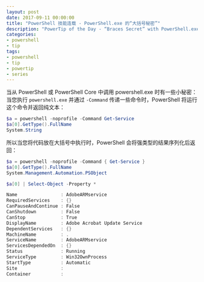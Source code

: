 ```yaml
---
layout: post
date: 2017-09-11 00:00:00
title: "PowerShell 技能连载 - PowerShell.exe 的“大括号秘密”"
description: "PowerTip of the Day - “Braces Secret” with PowerShell.exe"
categories:
- powershell
- tip
tags:
- powershell
- tip
- powertip
- series
---
```

当从 PowerShell 或 PowerShell Core 中调用 powershell.exe 时有一些小秘密：当您执行 `powershell.exe` 并通过 `-Command` 传递一些命令时，PowerShell 将运行这个命令并返回纯文本：

```powershell
$a = powershell -noprofile -Command Get-Service
$a[0].GetType().FullName
System.String
```

所以当您将代码放在大括号中执行时，PowerShell 会将强类型的结果序列化后返回：

```powershell
$a = powershell -noprofile -Command { Get-Service }
$a[0].GetType().FullName
System.Management.Automation.PSObject

$a[0] | Select-Object -Property *

Name                : AdobeARMservice
RequiredServices    : {}
CanPauseAndContinue : False
CanShutdown         : False
CanStop             : True
DisplayName         : Adobe Acrobat Update Service
DependentServices   : {}
MachineName         : .
ServiceName         : AdobeARMservice
ServicesDependedOn  : {}
Status              : Running
ServiceType         : Win32OwnProcess
StartType           : Automatic
Site                :
Container           :
```

<!--本文国际来源：[“Braces Secret” with PowerShell.exe](http://community.idera.com/powershell/powertips/b/tips/posts/braces-secret-with-powershell-exe)-->
